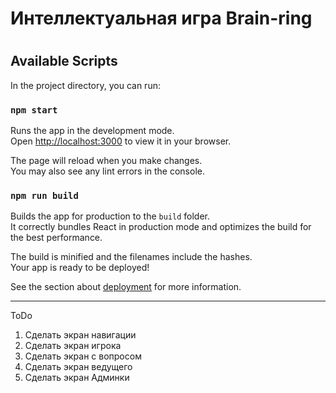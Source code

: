 <h1> Интеллектуальная игра Brain-ring <h1>

## Available Scripts

In the project directory, you can run:

### `npm start`

Runs the app in the development mode.\
Open [http://localhost:3000](http://localhost:3000) to view it in your browser.

The page will reload when you make changes.\
You may also see any lint errors in the console.



### `npm run build`

Builds the app for production to the `build` folder.\
It correctly bundles React in production mode and optimizes the build for the best performance.

The build is minified and the filenames include the hashes.\
Your app is ready to be deployed!

See the section about [deployment](https://facebook.github.io/create-react-app/docs/deployment) for more information.

<hr/>

<p>ToDo</p>
<ol>
    <li>Сделать экран навигации</li>
    <li>Сделать экран игрока</li>
    <li>Сделать экран с вопросом</li>
    <li>Сделать экран ведущего</li>
    <li>Сделать экран Админки</li>
</ol>





